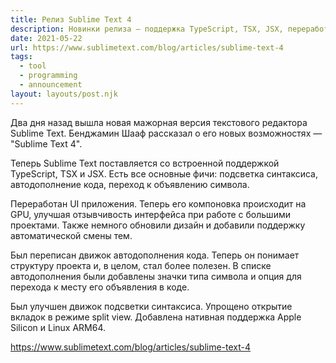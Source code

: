 ```yaml
---
title: Релиз Sublime Text 4
description: Новинки релиза — поддержка TypeScript, TSX, JSX, переработан UI приложения, улучшено автодополнение кода, подсветка синтаксиса, добавлена поддержка Apple Silicon и Linux ARM64
date: 2021-05-22
url: https://www.sublimetext.com/blog/articles/sublime-text-4
tags:
  - tool
  - programming
  - announcement
layout: layouts/post.njk
---
```

Два дня назад вышла новая мажорная версия текстового редактора Sublime Text. Бенджамин Шааф рассказал о его новых возможностях — "Sublime Text 4".

Теперь Sublime Text поставляется со встроенной поддержкой TypeScript, TSX и JSX. Есть все основные фичи: подсветка синтаксиса, автодополнение кода, переход к объявлению символа.

Переработан UI приложения. Теперь его компоновка происходит на GPU, улучшая отзывчивость интерфейса при работе с большими проектами. Также немного обновили дизайн и добавили поддержку автоматической смены тем.

Был переписан движок автодополнения кода. Теперь он понимает структуру проекта и, в целом, стал более полезен. В списке автодополнения были добавлены значки типа символа и опция для перехода к месту его объявления в коде.

Был улучшен движок подсветки синтаксиса. Упрощено открытие вкладок в режиме split view. Добавлена нативная поддержка Apple Silicon и Linux ARM64.

https://www.sublimetext.com/blog/articles/sublime-text-4
